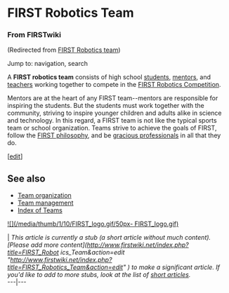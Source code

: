 # FIRST Robotics Team

### From FIRSTwiki

(Redirected from [FIRST Robotics
team](/index.php?title=FIRST_Robotics_team&redirect=no "FIRST Robotics team"
))

Jump to: navigation, search

A **FIRST robotics team** consists of high school
[students](Students "Students" ), [mentors](Mentors
"Mentors" ), and [teachers](Teachers "Teachers" ) working together
to compete in the [FIRST Robotics Competition](FIRST "FIRST" ).

Mentors are at the heart of any FIRST team--mentors are responsible for
inspiring the students. But the students must work together with the
community, striving to inspire younger children and adults alike in science
and technology. In this regard, a FIRST team is not like the typical sports
team or school organization. Teams strive to achieve the goals of FIRST,
follow the [FIRST philosophy](FIRST_philosophy "FIRST philosophy"
), and be [gracious professionals](Gracious_professionalism
"Gracious professionalism" ) in all that they do.

[[edit](/index.php?title=FIRST_Robotics_Team&action=edit&section=1 "Edit
section: See also" )]

##  See also

  * [Team organization](Team_organization "Team organization" )
  * [Team management](Team_management "Team management" )
  * [Index of Teams](Index_of_Teams "Index of Teams" )

[![](/media/thumb/1/10/FIRST_logo.gif/50px-
FIRST_logo.gif)](Image:FIRST_logo.gif "" )

|  _This article is currently a stub (a short article without much content).
[Please add more content](http://www.firstwiki.net/index.php?title=FIRST_Robot
ics_Team&action=edit
"http://www.firstwiki.net/index.php?title=FIRST_Robotics_Team&action=edit" )
to make a significant article. If you'd like to add to more stubs, look at the
list of [short articles](Special:Shortpages "Special:Shortpages"
)._  
---|---  
  
